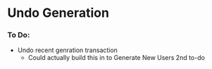 # Undo Generation

### To Do:

+ Undo recent genration transaction
    + Could actually build this in to Generate New Users 2nd to-do
